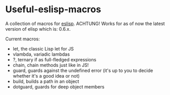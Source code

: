 # Useful-eslisp-macros
A collection of macros for [eslisp](https://github.com/anko/eslisp).
ACHTUNG! Works for as of now the latest version of elisp which is: 0.6.x.

Current macros:
* let, the classic Lisp let for JS
* vlambda, variadic lambdas
* ?, ternary if as full-fledged expressions
* chain, chain methods just like in JS!
* guard, guards against the undefined error (it's up to you to decide whether it's a good idea or not)
* build, builds a path in an object
* dotguard, guards for deep object members
